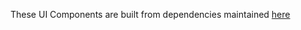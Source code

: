 These UI Components are built from dependencies maintained [here](https://github.com/transmute-industries/linked-data)
